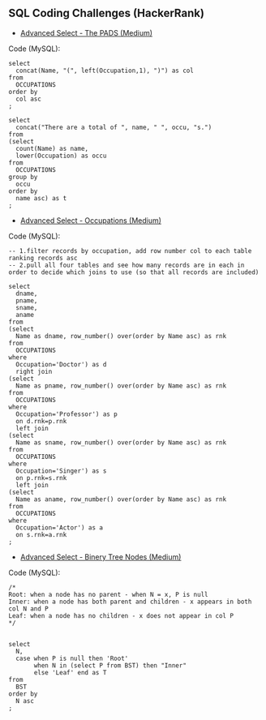 ## SQL Coding Challenges (HackerRank)

- [Advanced Select - The PADS (Medium)](https://www.hackerrank.com/challenges/the-pads/problem)

Code (MySQL):

```
select
  concat(Name, "(", left(Occupation,1), ")") as col
from
  OCCUPATIONS
order by
  col asc
;

select
  concat("There are a total of ", name, " ", occu, "s.")
from
(select
  count(Name) as name,
  lower(Occupation) as occu
from
  OCCUPATIONS
group by
  occu
order by
  name asc) as t
;
```

- [Advanced Select - Occupations (Medium)](https://www.hackerrank.com/challenges/occupations/problem?h_r=next-challenge&h_v=legacy&isFullScreen=true)

Code (MySQL):

```
-- 1.filter records by occupation, add row number col to each table ranking records asc
-- 2.pull all four tables and see how many records are in each in order to decide which joins to use (so that all records are included)

select
  dname,
  pname,
  sname,
  aname
from
(select
  Name as dname, row_number() over(order by Name asc) as rnk
from
  OCCUPATIONS
where
  Occupation='Doctor') as d
  right join
(select
  Name as pname, row_number() over(order by Name asc) as rnk
from
  OCCUPATIONS
where
  Occupation='Professor') as p
  on d.rnk=p.rnk
  left join
(select
  Name as sname, row_number() over(order by Name asc) as rnk
from
  OCCUPATIONS
where
  Occupation='Singer') as s
  on p.rnk=s.rnk
  left join
(select
  Name as aname, row_number() over(order by Name asc) as rnk
from
  OCCUPATIONS
where
  Occupation='Actor') as a
  on s.rnk=a.rnk
;
```

- [Advanced Select - Binery Tree Nodes (Medium)](https://www.hackerrank.com/challenges/binary-search-tree-1/problem?isFullScreen=true)

Code (MySQL):

```
/*
Root: when a node has no parent - when N = x, P is null
Inner: when a node has both parent and children - x appears in both col N and P
Leaf: when a node has no children - x does not appear in col P
*/


select
  N,
  case when P is null then 'Root'  
       when N in (select P from BST) then "Inner" 
       else 'Leaf' end as T
from 
  BST
order by
  N asc
;
```

